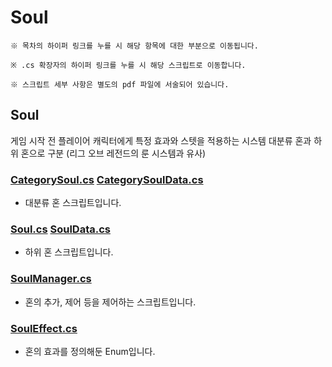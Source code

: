 # Soul
```
※ 목차의 하이퍼 링크를 누를 시 해당 항목에 대한 부분으로 이동됩니다.

※ .cs 확장자의 하이퍼 링크를 누를 시 해당 스크립트로 이동합니다.

※ 스크립트 세부 사항은 별도의 pdf 파일에 서술되어 있습니다.
```
## Soul
게임 시작 전 플레이어 캐릭터에게 특정 효과와 스텟을 적용하는 시스템
대분류 혼과 하위 혼으로 구분 (리그 오브 레전드의 룬 시스템과 유사)

### [CategorySoul.cs](https://github.com/TEN3T/Portfolio_MoonOfShadow_Client/blob/main/Soul/CategorySoul.cs)  [CategorySoulData.cs](https://github.com/TEN3T/Portfolio_MoonOfShadow_Client/blob/main/Soul/CategorySoulData.cs)
* 대분류 혼 스크립트입니다.

### [Soul.cs](https://github.com/TEN3T/Portfolio_MoonOfShadow_Client/blob/main/Soul/Soul.cs)  [SoulData.cs](https://github.com/TEN3T/Portfolio_MoonOfShadow_Client/blob/main/Soul/SoulData.cs)
* 하위 혼 스크립트입니다.

### [SoulManager.cs](https://github.com/TEN3T/Portfolio_MoonOfShadow_Client/blob/main/Soul/SoulManager.cs)
* 혼의 추가, 제어 등을 제어하는 스크립트입니다.

### [SoulEffect.cs](https://github.com/TEN3T/Portfolio_MoonOfShadow_Client/blob/main/Soul/SoulEffect.cs)
* 혼의 효과를 정의해둔 Enum입니다.
